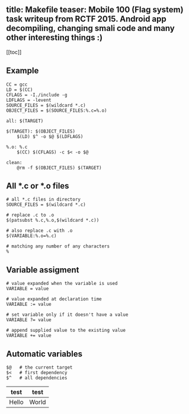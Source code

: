 title: Makefile
teaser:
  Mobile 100 (Flag system) task writeup from RCTF 2015. Android app decompiling, changing smali
  code and many other interesting things :)
---

[[toc]]

## Example

``` make
CC = gcc
LD = $(CC)
CFLAGS = -I./include -g
LDFLAGS = -levent
SOURCE_FILES = $(wildcard *.c)
OBJECT_FILES = $(SOURCE_FILES:%.c=%.o)

all: $(TARGET)

$(TARGET): $(OBJECT_FILES)
	$(LD) $^ -o $@ $(LDFLAGS)

%.o: %.c
	$(CC) $(CFLAGS) -c $< -o $@

clean:
	@rm -f $(OBJECT_FILES) $(TARGET)
```

## All *.c or *.o files

``` make
# all *.c files in directory
SOURCE_FILES = $(wildcard *.c)

# replace .c to .o
$(patsubst %.c,%.o,$(wildcard *.c))

# also replace .c with .o
$(VARIABLE:%.o=%.c)

# matching any number of any characters
%
```

## Variable assigment

``` make
# value expanded when the variable is used
VARIABLE = value

# value expanded at declaration time
VARIABLE := value

# set variable only if it doesn't have a value
VARIABLE ?= value

# append supplied value to the existing value
VARIABLE += value
```

## Automatic variables

``` make
$@   # the current target
$<   # first dependency
$^   # all dependencies
```

| test  | test  |
|-------|-------|
| Hello | World |
